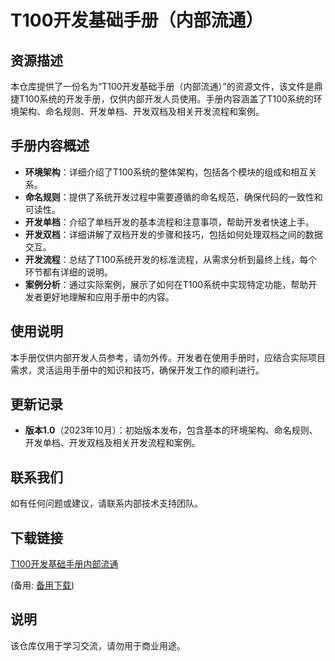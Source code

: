 # T100开发基础手册（内部流通）

## 资源描述

本仓库提供了一份名为“T100开发基础手册（内部流通）”的资源文件，该文件是鼎捷T100系统的开发手册，仅供内部开发人员使用。手册内容涵盖了T100系统的环境架构、命名规则、开发单档、开发双档及相关开发流程和案例。

## 手册内容概述

- **环境架构**：详细介绍了T100系统的整体架构，包括各个模块的组成和相互关系。
- **命名规则**：提供了系统开发过程中需要遵循的命名规范，确保代码的一致性和可读性。
- **开发单档**：介绍了单档开发的基本流程和注意事项，帮助开发者快速上手。
- **开发双档**：详细讲解了双档开发的步骤和技巧，包括如何处理双档之间的数据交互。
- **开发流程**：总结了T100系统开发的标准流程，从需求分析到最终上线，每个环节都有详细的说明。
- **案例分析**：通过实际案例，展示了如何在T100系统中实现特定功能，帮助开发者更好地理解和应用手册中的内容。

## 使用说明

本手册仅供内部开发人员参考，请勿外传。开发者在使用手册时，应结合实际项目需求，灵活运用手册中的知识和技巧，确保开发工作的顺利进行。

## 更新记录

- **版本1.0**（2023年10月）：初始版本发布，包含基本的环境架构、命名规则、开发单档、开发双档及相关开发流程和案例。

## 联系我们

如有任何问题或建议，请联系内部技术支持团队。

## 下载链接
[T100开发基础手册内部流通](https://pan.quark.cn/s/58ae514164db) 

(备用: [备用下载](https://pan.baidu.com/s/18p3Nw5WLTmQckoD4-4IJ8g?pwd=1234))

## 说明

该仓库仅用于学习交流，请勿用于商业用途。
